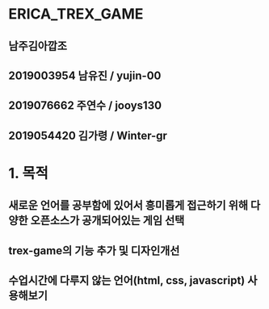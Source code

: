 # ERICA_TREX_GAME
## 남주김아깝**조**
## 2019003954 남유진 / yujin-00
## 2019076662 주연수 / jooys130
## 2019054420 김가령 / Winter-gr

# 1. 목적 
## 새로운 언어를 공부함에 있어서 흥미롭게 접근하기 위해 다양한 오픈소스가 공개되어있는 게임 선택
## trex-game의 기능 추가 및 디자인개선
## 수업시간에 다루지 않는 언어(html, css, javascript) 사용해보기
